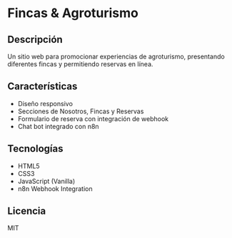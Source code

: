 # Fincas & Agroturismo

## Descripción
Un sitio web para promocionar experiencias de agroturismo, presentando diferentes fincas y permitiendo reservas en línea.

## Características
- Diseño responsivo
- Secciones de Nosotros, Fincas y Reservas
- Formulario de reserva con integración de webhook
- Chat bot integrado con n8n

## Tecnologías
- HTML5
- CSS3
- JavaScript (Vanilla)
- n8n Webhook Integration

## Licencia
MIT